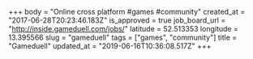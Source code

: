 +++
body = "Online cross platform #games #community"
created_at = "2017-06-28T20:23:46.183Z"
is_approved = true
job_board_url = "http://inside.gameduell.com/jobs/"
latitude = 52.513353
longitude = 13.395566
slug = "gameduell"
tags = ["games", "community"]
title = "Gameduell"
updated_at = "2019-06-16T10:36:08.517Z"
+++
